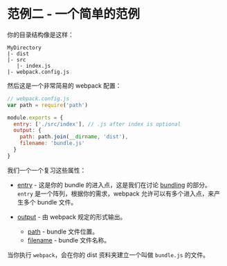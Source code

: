 # 范例二 - 一个简单的范例

你的目录结构像是这样：

```
MyDirectory
|- dist
|- src
   |- index.js
|- webpack.config.js

```

然后这是一个非常简易的 webpack 配置：

```javascript
// webpack.config.js
var path = require('path')

module.exports = {
  entry: ['./src/index'], // .js after index is optional
  output: {
    path: path.join(__dirname, 'dist'),
    filename: 'bundle.js'
  }
}
```

我们一个一个复习这些属性：

* [entry](https://webpack.github.io/docs/configuration.html#entry) - 这是你的 bundle 的进入点，这是我们在讨论 [bundling](#bundling) 的部分。`entry` 是一个阵列，根据你的需求，webpack 允许可以有多个进入点，来产生多个 bundle 文件。

* [output](https://webpack.github.io/docs/configuration.html#output) - 由 webpack 规定的形式输出。
  * [path](https://webpack.github.io/docs/configuration.html#output-path) - bundle 文件位置。
  * [filename](https://webpack.github.io/docs/configuration.html#output-filename) - bundle 文件名称。

当你执行 `webpack`，会在你的 dist 资料夹建立一个叫做 `bundle.js` 的文件。
